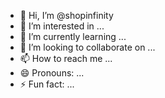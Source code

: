 - 👋 Hi, I’m @shopinfinity
- 👀 I’m interested in ...
- 🌱 I’m currently learning ...
- 💞️ I’m looking to collaborate on ...
- 📫 How to reach me ...
- 😄 Pronouns: ...
- ⚡ Fun fact: ...

<!---
shopinfinity/shopinfinity is a ✨ special ✨ repository because its `README.md` (this file) appears on your GitHub profile.
You can click the Preview link to take a look at your changes.
--->
